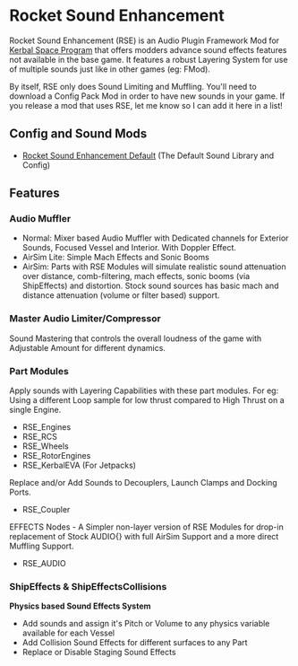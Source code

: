 # Rocket Sound Enhancement
Rocket Sound Enhancement (RSE) is an Audio Plugin Framework Mod for [Kerbal Space Program](https://www.kerbalspaceprogram.com/) that offers modders advance sound effects features not available in the base game. 
It features a robust Layering System for use of multiple sounds just like in other games (eg: FMod). 

By itself, RSE only does Sound Limiting and Muffling. You'll need to download a Config Pack Mod in order to have new sounds in your game.
If you release a mod that uses RSE, let me know so I can add it here in a list!

## Config and Sound Mods
- [Rocket Sound Enhancement Default](https://github.com/ensou04/RocketSoundEnhancementDefault) (The Default Sound Library and Config)

## Features
### Audio Muffler
- Normal: Mixer based Audio Muffler with Dedicated channels for Exterior Sounds, Focused Vessel and Interior. With Doppler Effect.
- AirSim Lite: Simple Mach Effects and Sonic Booms
- AirSim: Parts with RSE Modules will simulate realistic sound attenuation over distance, comb-filtering, mach effects, sonic booms (via ShipEffects) and distortion. Stock sound sources has basic mach and distance attenuation (volume or filter based) support.

### Master Audio Limiter/Compressor
Sound Mastering that controls the overall loudness of the game with Adjustable Amount for different dynamics.

### Part Modules
Apply sounds with Layering Capabilities with these part modules. 
For eg: Using a different Loop sample for low thrust compared to High Thrust on a single Engine.
- RSE_Engines
- RSE_RCS
- RSE_Wheels
- RSE_RotorEngines
- RSE_KerbalEVA (For Jetpacks)

Replace and/or Add Sounds to Decouplers, Launch Clamps and Docking Ports.
- RSE_Coupler

EFFECTS Nodes - A Simpler non-layer version of RSE Modules for drop-in replacement of Stock AUDIO{} with full AirSim Support and a more direct Muffling Support.
- RSE_AUDIO

### ShipEffects & ShipEffectsCollisions 
**Physics based Sound Effects System**
- Add sounds and assign it's Pitch or Volume to any physics variable available for each Vessel
- Add Collision Sound Effects for different surfaces to any Part
- Replace or Disable Staging Sound Effects
